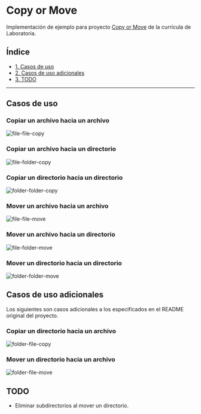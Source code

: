 # Copy or Move

Implementación de ejemplo para proyecto
[Copy or Move](https://github.com/Laboratoria/bootcamp/tree/main/projects/04-copy-or-move)
de la currícula de Laboratoria.

## Índice

* [1. Casos de uso](#casos-de-uso)
* [2. Casos de uso adicionales](#casos-de-uso-adicionales)
* [3. TODO](#todo)

***

## Casos de uso

### Copiar un archivo hacia un archivo

![file-file-copy](https://github.com/Laboratoria/bootcamp/assets/16993732/0b6e731b-7dac-4e9f-a6d0-c043cc6e9bff)

### Copiar un archivo hacia un directorio

![file-folder-copy](https://github.com/Laboratoria/bootcamp/assets/16993732/c27f58d0-3b3f-48c6-ae28-64a65d387a79)

### Copiar un directorio hacia un directorio

![folder-folder-copy](https://github.com/Laboratoria/bootcamp/assets/16993732/c7ad0320-984e-4cff-a14e-134939145490)

### Mover un archivo hacia un archivo

![file-file-move](https://github.com/Laboratoria/bootcamp/assets/16993732/4f7a8506-8a14-4abb-a760-83be67a235fc)

### Mover un archivo hacia un directorio

![file-folder-move](https://github.com/Laboratoria/bootcamp/assets/16993732/4b535772-c7ac-4f0c-b7f7-5be834dbfe30)

### Mover un directorio hacia un directorio

![folder-folder-move](https://github.com/Laboratoria/bootcamp/assets/16993732/c88d01df-7f7d-4d96-ae85-d74b384831dd)

## Casos de uso adicionales

Los siguientes son casos adicionales a los especificados en el README
original del proyecto.

### Copiar un directorio hacia un archivo

![folder-file-copy](https://github.com/ssinuco/copy-or-move/assets/16993732/b7361259-177a-41c3-a308-f98fbb1dbeb7)

### Mover un directorio hacia un archivo

![folder-file-move](https://github.com/ssinuco/copy-or-move/assets/16993732/f12d1867-71e3-4938-80c3-972b77f2d022)

## TODO

* Eliminar subdirectorios al mover un directorio.
